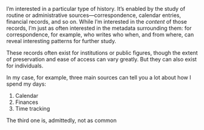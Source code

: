I’m interested in a particular type of history. It’s enabled by the study of routine or administrative sources—correspondence, calendar entries, financial records, and so on. While I’m interested in the _content_ of those records, I’m just as often interested in the metadata surrounding them: for correspondence, for example, who writes who when, and from where, can reveal interesting patterns for further study.

These records often exist for institutions or public figures, though the extent of preservation and ease of access can vary greatly. But they can also exist for individuals.

In my case, for example, three main sources can tell you a lot about how I spend my days:

1. Calendar
2. Finances
3. Time tracking

The third one is, admittedly, not as common 